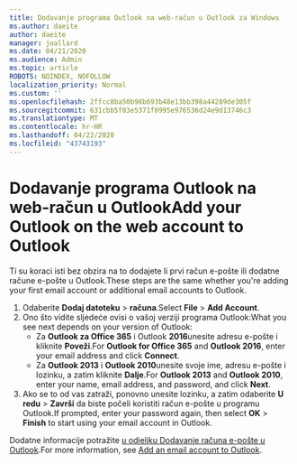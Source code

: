 ```yaml
---
title: Dodavanje programa Outlook na web-račun u Outlook za Windows
ms.author: daeite
author: daeite
manager: joallard
ms.date: 04/21/2020
ms.audience: Admin
ms.topic: article
ROBOTS: NOINDEX, NOFOLLOW
localization_priority: Normal
ms.custom: ''
ms.openlocfilehash: 2ffcc8ba50b98b693b48e13bb398a44289de305f
ms.sourcegitcommit: 631cbb5f03e5371f0995e976536d24e9d13746c3
ms.translationtype: MT
ms.contentlocale: hr-HR
ms.lasthandoff: 04/22/2020
ms.locfileid: "43743193"
---
```

# <a name="add-your-outlook-on-the-web-account-to-outlook"></a><span data-ttu-id="e0dae-102">Dodavanje programa Outlook na web-račun u Outlook</span><span class="sxs-lookup"><span data-stu-id="e0dae-102">Add your Outlook on the web account to Outlook</span></span>

<span data-ttu-id="e0dae-103">Ti su koraci isti bez obzira na to dodajete li prvi račun e-pošte ili dodatne račune e-pošte u Outlook.</span><span class="sxs-lookup"><span data-stu-id="e0dae-103">These steps are the same whether you're adding your first email account or additional email accounts to Outlook.</span></span>

1. <span data-ttu-id="e0dae-104">Odaberite **Dodaj datoteku** > **računa**.</span><span class="sxs-lookup"><span data-stu-id="e0dae-104">Select **File** > **Add Account**.</span></span>
1. <span data-ttu-id="e0dae-105">Ono što vidite sljedeće ovisi o vašoj verziji programa Outlook:</span><span class="sxs-lookup"><span data-stu-id="e0dae-105">What you see next depends on your version of Outlook:</span></span>
    - <span data-ttu-id="e0dae-106">Za **Outlook za Office 365** i Outlook **2016**unesite adresu e-pošte i kliknite **Poveži**.</span><span class="sxs-lookup"><span data-stu-id="e0dae-106">For **Outlook for Office 365** and **Outlook 2016**, enter your email address and click **Connect**.</span></span>
    - <span data-ttu-id="e0dae-107">Za **Outlook 2013** i **Outlook 2010**unesite svoje ime, adresu e-pošte i lozinku, a zatim kliknite **Dalje**.</span><span class="sxs-lookup"><span data-stu-id="e0dae-107">For **Outlook 2013** and **Outlook 2010**, enter your name, email address, and password, and click **Next**.</span></span>
1. <span data-ttu-id="e0dae-108">Ako se to od vas zatraži, ponovno unesite lozinku, a zatim odaberite **U redu** > **Završi** da biste počeli koristiti račun e-pošte u programu Outlook.</span><span class="sxs-lookup"><span data-stu-id="e0dae-108">If prompted, enter your password again, then select **OK** > **Finish** to start using your email account in Outlook.</span></span>

<span data-ttu-id="e0dae-109">Dodatne informacije potražite [u odjeljku Dodavanje računa e-pošte u Outlook](https://support.office.com/article/6e27792a-9267-4aa4-8bb6-c84ef146101b).</span><span class="sxs-lookup"><span data-stu-id="e0dae-109">For more information, see [Add an email account to Outlook](https://support.office.com/article/6e27792a-9267-4aa4-8bb6-c84ef146101b).</span></span>